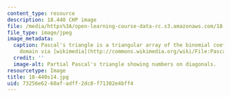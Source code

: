```yaml
---
content_type: resource
description: 18.440 CHP image
file: /media/https%3A/open-learning-course-data-rc.s3.amazonaws.com/18-440-probability-and-random-variables-spring-2014/73256e6260afadff2dc8f71302e4bff4_18-440s14.jpg
file_type: image/jpeg
image_metadata:
  caption: Pascal's triangle is a triangular array of the binomial coefficients. (Public
    domain via [wikimedia](http://commons.wikimedia.org/wiki/File:Pascal2.png) commons.)
  credit: ''
  image-alt: Partial Pascal's triangle showing numbers on diagonals.
resourcetype: Image
title: 18-440s14.jpg
uid: 73256e62-60af-adff-2dc8-f71302e4bff4
---
```

